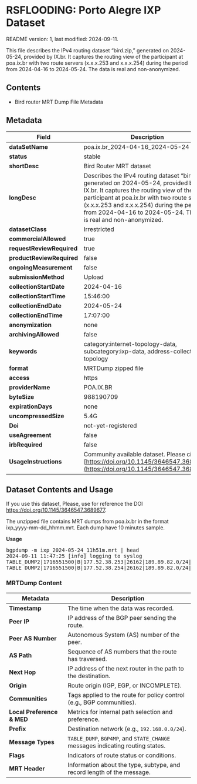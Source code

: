 # RSFLOODING: Porto Alegre IXP Dataset 

README version: 1, last modified: 2024-09-11.

This file describes the IPv4 routing dataset “bird.zip,” generated on 2024-05-24, provided by IX.br. It captures the routing view of the participant at poa.ix.br with two route servers (x.x.x.253 and x.x.x.254) during the period from 2024-04-16 to 2024-05-24. The data is real and non-anonymized.

## Contents
- Bird router MRT Dump File Metadata



## Metadata

| Field                     | Description                                                                                     |
|---------------------------|-------------------------------------------------------------------------------------------------|
| **dataSetName**            | poa.ix.br_2024-04-16_2024-05-24                                        |
| **status**                 | stable                                                                             |
| **shortDesc**              | Bird Router MRT dataset                                                        |
| **longDesc**               | Describes the IPv4 routing dataset “bird.zip,” generated on 2024-05-24, provided by IX.br. It captures the routing view of the participant at poa.ix.br with two route servers (x.x.x.253 and x.x.x.254) during the period from 2024-04-16 to 2024-05-24. The data is real and non-anonymized. |
| **datasetClass**           | Irrestricted                                                                        |
| **commercialAllowed**      | true                                                                                           |
| **requestReviewRequired**  | true                                                                                           |
| **productReviewRequired**  | false                                                                                          |
| **ongoingMeasurement**     | false                                                                                          |
| **submissionMethod**       | Upload                                                                                         |
| **collectionStartDate**    | 2024-04-16                                                                                     |
| **collectionStartTime**    | 15:46:00                                                                                       |
| **collectionEndDate**      | 2024-05-24                                                                                     |
| **collectionEndTime**      | 17:07:00                                                                                       |                                                                                 |
| **anonymization**          | none                                                                                           |
| **archivingAllowed**       | false                                                                                          |
| **keywords**               | category:internet-topology-data, subcategory:ixp-data, address-collection, topology  |
| **format**                 | MRTDump zipped file                                                                                        |
| **access**                 | https                                                                                                                                                                 |
| **providerName**           | POA.IX.BR                                                                                            |                                                                           |
| **byteSize**               | 988190709                                                                                       |
| **expirationDays**         | none                                                                                             |
| **uncompressedSize**       | 5.4G                                                                                      |
| **Doi**              | not-yet-registered                                                                          |
| **useAgreement**           | false                                                                                  |
| **irbRequired**            | false                                                                                          |
| **UsageInstructions** | Community available dataset. Please cite [https://doi.org/10.1145/3646547.3689677](https://doi.org/10.1145/3646547.3689677)




## Dataset Contents and Usage

If you use this dataset, Please, use for reference the DOI https://doi.org/10.1145/3646547.3689677.

The unzipped file contains MRT dumps from poa.ix.br in the format ixp_yyyy-mm-dd_hhmm.mrt. Each dump have 10 minutes sample. 

**Usage**
<pre>
bgpdump -m ixp_2024-05-24_11h51m.mrt | head
2024-09-11 11:47:25 [info] logging to syslog
TABLE_DUMP2|1716551500|B|177.52.38.253|26162|189.89.82.0/24|16735 263009 263009 263009 263009 262749|INCOMPLETE|177.52.38.24|200|20|16735:111 16735:7000 16735:7315 16735:10211 16735:10221 26162:16735 26162:65051|NAG||
TABLE_DUMP2|1716551500|B|177.52.38.254|26162|189.89.82.0/24|16735 263009 263009 263009 263009 262749|INCOMPLETE|177.52.38.24|200|20|16735:111 16735:7000 16735:7315 16735:10211 16735:10221 26162:16735 26162:65051|NAG||
</pre>

### MRTDump Content

| **Metadata**     | **Description**                                                                 |
|------------------|---------------------------------------------------------------------------------|
| **Timestamp**    | The time when the data was recorded.                                             |
| **Peer IP**      | IP address of the BGP peer sending the route.                                    |
| **Peer AS Number**| Autonomous System (AS) number of the peer.                                      |
| **AS Path**      | Sequence of AS numbers that the route has traversed.                             |
| **Next Hop**     | IP address of the next router in the path to the destination.                    |
| **Origin**       | Route origin (IGP, EGP, or INCOMPLETE).                                          |
| **Communities**  | Tags applied to the route for policy control (e.g., BGP communities).            |
| **Local Preference & MED** | Metrics for internal path selection and preference.                   |
| **Prefix**       | Destination network (e.g., `192.168.0.0/24`).                                    |
| **Message Types**| `TABLE_DUMP`, `BGP4MP`, and `STATE_CHANGE` messages indicating routing states.   |
| **Flags**        | Indicators of route status or conditions.                                        |
| **MRT Header**   | Information about the type, subtype, and record length of the message.           

<!---
## Citation

If you use this dataset to conduct additional research, please cite it as:
 
```bibtex
@inproceedings{bertholdo2024building,
  author    = {Leandro Márcio Bertholdo and Renan Barreto Paredes and Pedro de Botelho Marcos},
  title     = {Poster: Building Comprehensive Telecommunications Datasets During a Major Climatic Event},
  booktitle = {Proceedings of the 2024 ACM Internet Measurement Conference (IMC '24)},
  year      = {2024},
  month     = nov,
  location  = {Madrid, Spain},
  publisher = {ACM},
  address   = {New York, NY, USA},
  pages     = {2},
  url       = {https://doi.org/10.1145/3646547.3689677},
  doi       = {10.1145/3646547.3689677}
}
-->
